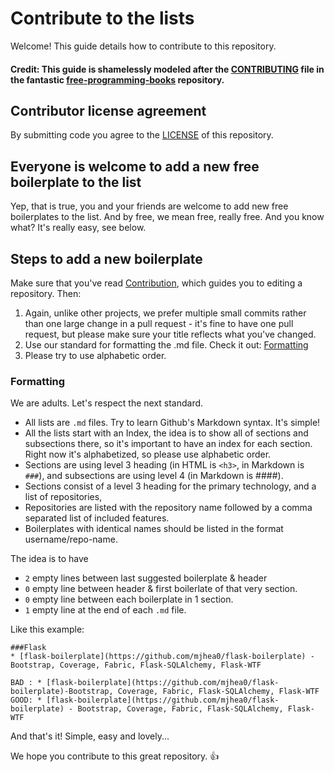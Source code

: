 # Contribute to the lists
Welcome!
This guide details how to contribute to this repository.

#### Credit: This guide is shamelessly modeled after the [CONTRIBUTING](https://github.com/vhf/free-programming-books/blob/master/CONTRIBUTING.md) file in the fantastic [free-programming-books](https://github.com/vhf/free-programming-books) repository.

## Contributor license agreement
By submitting code you agree to the [LICENSE](/LICENSE) of this repository.


## Everyone is welcome to add a new free boilerplate to the list
Yep, that is true, you and your friends are welcome to add new free boilerplates to the list. And by free, we mean free, really free.
And you know what? It's really easy, see below.


## Steps to add a new boilerplate
 Make sure that you've read [Contribution](https://github.com/jordan-wright/boilerplate/wiki/Contributing), which guides you to editing a repository. Then:

1. Again, unlike other projects, we prefer multiple small commits rather than one large change in a pull request - it's fine to have one pull request, but please make sure your title reflects what you've changed.
2. Use our standard for formatting the .md file. Check it out: [Formatting](#formatting)
3. Please try to use alphabetic order.


### Formatting
We are adults. Let's respect the next standard.
+ All lists are ```.md``` files. Try to learn Github's Markdown syntax. It's simple!
+ All the lists start with an Index, the idea is to show all of sections and subsections there, so it's important to have an index for each section. Right now it's alphabetized, so please use alphabetic order.
+ Sections are using level 3 heading (in HTML is ```<h3>```, in Markdown is ```###```), and subsections are using level 4 (in Markdown is ####).
+ Sections consist of a level 3 heading for the primary technology, and a list of repositories,
+ Repositories are listed with the repository name followed by a comma separated list of included features.
+ Boilerplates with identical names should be listed in the format username/repo-name.

The idea is to have
+ ```2``` empty lines between last suggested boilerplate & header 
+ ```0``` empty line between header & first boilerlate of that very section.
+ ```0``` empty line between each boilerplate in 1 section.
+ ```1``` empty line at the end of each ```.md``` file.

Like this example:
```
###Flask
* [flask-boilerplate](https://github.com/mjhea0/flask-boilerplate) - Bootstrap, Coverage, Fabric, Flask-SQLAlchemy, Flask-WTF

BAD : * [flask-boilerplate](https://github.com/mjhea0/flask-boilerplate)-Bootstrap, Coverage, Fabric, Flask-SQLAlchemy, Flask-WTF
GOOD: * [flask-boilerplate](https://github.com/mjhea0/flask-boilerplate) - Bootstrap, Coverage, Fabric, Flask-SQLAlchemy, Flask-WTF
```


And that's it! Simple, easy and lovely...

We hope you contribute to this great repository. :+1: